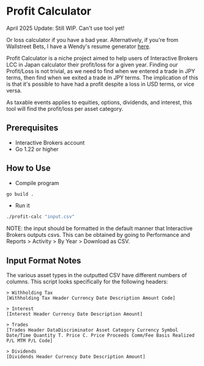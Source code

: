# Profit Calculator

April 2025 Update: Still WIP. Can't use tool yet!

Or loss calculator if you have a bad year. Alternatively, if you're from Wallstreet Bets, I have a Wendy's resume generator [here](https://youtu.be/dQw4w9WgXcQ?feature=shared).

Profit Calculator is a niche project aimed to help users of Interactive Brokers LCC in Japan calculator their profit/loss for a given year. Finding our Profit/Loss is not trivial, as we need to find when we entered a trade in JPY terms, then find when we exited a trade in JPY terms. The implication of this is that it's possible to have had a profit despite a loss in USD terms, or vice versa.

As taxable events applies to equities, options, dividends, and interest, this tool will find the profit/loss per asset category.

## Prerequisites

- Interactive Brokers account
- Go 1.22 or higher

## How to Use

- Compile program

```sh
go build .
```

- Run it

```sh
./profit-calc "input.csv"
```

NOTE: the input should be formatted in the default manner that Interactive Brokers outputs csvs. This can be obtained by going to Performance and Reports > Activity > By Year > Download as CSV.

## Input Format Notes

The various asset types in the outputted CSV have different numbers of columns. This script looks specifically for the following headers:

```
> Withholding Tax
[Withholding Tax Header Currency Date Description Amount Code]

> Interest
[Interest Header Currency Date Description Amount]

> Trades
[Trades Header DataDiscriminator Asset Category Currency Symbol Date/Time Quantity T. Price C. Price Proceeds Comm/Fee Basis Realized P/L MTM P/L Code]

> Dividends
[Dividends Header Currency Date Description Amount]
```
